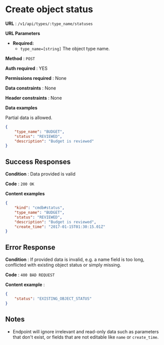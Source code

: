 # Create object status

**URL** : `/v1/api/types/:type_name/statuses`

**URL Parameters**

* **Required:**
  * `type_name=[string]` The object type name. 

**Method** : `POST`

**Auth required** : YES

**Permissions required** : None

**Data constraints** : None

**Header constraints** : None

**Data examples**

Partial data is allowed.

```json
{
    "type_name": "BUDGET",
    "status": "REVIEWED",
    "description": "Budget is reviewed"
}
```

## Success Responses

**Condition** : Data provided is valid

**Code** : `200 OK`

**Content examples**

```json
{
    "kind": "cmdb#status",
    "type_name": "BUDGET",
    "status": "REVIEWED",
    "description": "Budget is reviewed",
    "create_time": "2017-01-15T01:30:15.01Z"
}
```

## Error Response

**Condition** : If provided data is invalid, e.g. a name field is too long, conflicted with existing object status or simply missing.

**Code** : `400 BAD REQUEST`

**Content example** :

```json
{
    "status": "EXISTING_OBJECT_STATUS"
}
```

## Notes

* Endpoint will ignore irrelevant and read-only data such as parameters that
  don't exist, or fields that are not editable like `name` or `create_time`.
